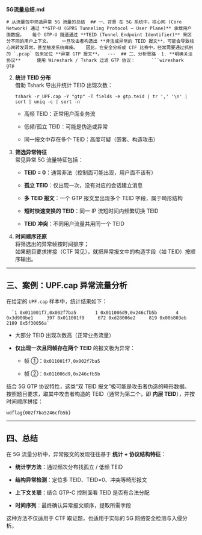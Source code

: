 **5G流量总结.md**

``# 从流量包中筛选异常 5G 流量的总结  ## 一、背景 在 5G 系统中，核心网 (Core Network) 通过 **GTP-U (GPRS Tunneling Protocol – User Plane)** 承载用户面数据。   每个 GTP-U 隧道通过 **TEID (Tunnel Endpoint Identifier)** 来区分不同的用户上下文。    一旦攻击者构造出 **非法或异常的 TEID 报文**，可能会导致核心网转发异常，甚至触发系统瘫痪。   因此，在安全分析或 CTF 比赛中，经常需要通过抓到的 `.pcap` 包来定位 **异常 GTP 报文**。  ---  ## 二、分析思路  1. **明确关注协议**      使用 Wireshark / Tshark 过滤 GTP 协议：      ```wireshark    gtp``

2. **统计 TEID 分布**  
    借助 Tshark 导出并统计 TEID 出现次数：
    
    `tshark -r UPF.cap -Y "gtp" -T fields -e gtp.teid | tr ',' '\n' | sort | uniq -c | sort -n`
    
    - 高频 TEID：正常用户面业务流
        
    - 低频/孤立 TEID：可能是伪造或异常
        
    - 同一报文中存在多个 TEID：高度可疑（嵌套、构造攻击）
        
3. **筛选异常特征**  
    常见异常 5G 流量特征包括：
    
    - **TEID = 0**：通常非法（控制面可能出现，用户面不该有）
        
    - **孤立 TEID**：仅出现一次，没有对应的会话建立消息
        
    - **多 TEID 报文**：一个 GTP 报文里出现多个 TEID 字段，属于畸形结构
        
    - **短时快速变换的 TEID**：同一 IP 流短时间内频繁切换 TEID
        
    - **TEID 冲突**：不同用户流量共用同一个 TEID
        
4. **时间顺序还原**  
    将筛选出的异常帧按时间排序；  
    如果题目要求拼接（CTF 常见），就把异常报文中的构造字段（如 TEID）按顺序输出。
    

---

## 三、案例：UPF.cap 异常流量分析

在给定的 `UPF.cap` 样本中，统计结果如下：

      `1 0x011001f7,0x002f7ba5       1 0x011006d9,0x246cfb5b       4 0x3d900be1     397 0x011001f9     672 0xd28006e2     819 0x00b803eb    2109 0x5f30056a`

- 大部分 TEID 出现次数高（正常业务流量）
    
- **仅出现一次且同帧存在两个 TEID** 的报文极为异常：
    
    - 帧 ①：`0x011001f7,0x002f7ba5`
        
    - 帧 ②：`0x011006d9,0x246cfb5b`
        

结合 5G GTP 协议特性，这类“双 TEID 报文”极可能是攻击者伪造的畸形数据。  
按照题目要求，取其中攻击者构造的 TEID（通常为第二个，即 **内层 TEID**），并按时间顺序拼接：

`wdflag{002f7ba5246cfb5b}`

---

## 四、总结

在 5G 流量分析中，异常报文的发现往往基于 **统计 + 协议结构特征**：

- **统计学方法**：通过频次分布找孤立 / 低频 TEID
    
- **结构异常检测**：定位多 TEID、TEID=0、冲突等畸形报文
    
- **上下文关联**：结合 GTP-C 控制面看 TEID 是否有合法分配
    
- **时间序列**：最终确认异常报文顺序，提取所需字段
    

这种方法不仅适用于 CTF 取证题，也适用于实际的 5G 网络安全检测与入侵分析。